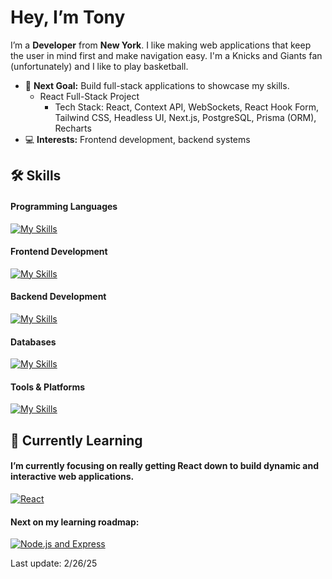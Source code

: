 # Hey, I’m Tony
I’m a **Developer** from **New York**. I like making web applications that keep the user in mind first and make navigation easy. I'm a Knicks and Giants fan (unfortunately) and I like to play basketball. 
- 🔭 **Next Goal:** Build full-stack applications to showcase my skills.
  - React Full-Stack Project
    - Tech Stack: React, Context API, WebSockets, React Hook Form, Tailwind CSS, Headless UI, Next.js, PostgreSQL, Prisma (ORM), Recharts
- 💻 **Interests:** Frontend development, backend systems

## 🛠️ Skills
#### Programming Languages
[![My Skills](https://skillicons.dev/icons?i=js,py,java)](https://skillicons.dev)

#### Frontend Development
[![My Skills](https://skillicons.dev/icons?i=html,css,bootstrap,tailwind,react,jquery)](https://skillicons.dev)

#### Backend Development
[![My Skills](https://skillicons.dev/icons?i=flask,supabase)](https://skillicons.dev)

#### Databases
[![My Skills](https://skillicons.dev/icons?i=postgres)](https://skillicons.dev)

#### Tools & Platforms
[![My Skills](https://skillicons.dev/icons?i=git,github,bash)](https://skillicons.dev)

## 🌱 Currently Learning
#### I’m currently focusing on really getting **React** down to build dynamic and interactive web applications.  
[![React](https://skillicons.dev/icons?i=react)](https://skillsicon.dev)


#### Next on my learning roadmap:  
[![Node.js and Express](https://skillicons.dev/icons?i=nodejs,express)](https://skillicons.dev)

Last update: 2/26/25


